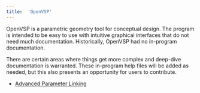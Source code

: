 ```yaml
---
title:  'OpenVSP'
---
```


OpenVSP is a parametric geometry tool for conceptual design.  The program is intended
to be easy to use with intuitive graphical interfaces that do not need much documentation.
Historically, OpenVSP had no in-program documentation.

There are certain areas where things get more complex and deep-dive documentation is
warranted.  These in-program help files will be added as needed, but this also presents an
opportunity for users to contribute.

 - [Advanced Parameter Linking](AdvLink.md)
